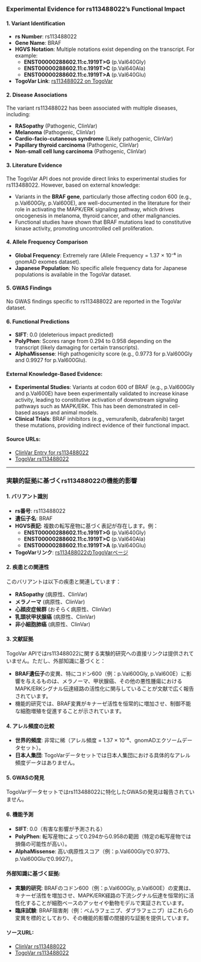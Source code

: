 ### Experimental Evidence for rs113488022’s Functional Impact

#### 1. **Variant Identification**
- **rs Number**: rs113488022  
- **Gene Name**: BRAF  
- **HGVS Notation**: Multiple notations exist depending on the transcript. For example:
  - **ENST00000288602.11:c.1919T>G** (p.Val640Gly)
  - **ENST00000288602.11:c.1919T>C** (p.Val640Ala)
  - **ENST00000288602.11:c.1919T>A** (p.Val640Glu)  
- **TogoVar Link**: [rs113488022 on TogoVar](https://togovar.org/variant/rs113488022)

#### 2. **Disease Associations**
The variant rs113488022 has been associated with multiple diseases, including:
- **RASopathy** (Pathogenic, ClinVar)
- **Melanoma** (Pathogenic, ClinVar)
- **Cardio-facio-cutaneous syndrome** (Likely pathogenic, ClinVar)
- **Papillary thyroid carcinoma** (Pathogenic, ClinVar)
- **Non-small cell lung carcinoma** (Pathogenic, ClinVar)

#### 3. **Literature Evidence**
The TogoVar API does not provide direct links to experimental studies for rs113488022. However, based on external knowledge:
- Variants in the **BRAF gene**, particularly those affecting codon 600 (e.g., p.Val600Gly, p.Val600E), are well-documented in the literature for their role in activating the MAPK/ERK signaling pathway, which drives oncogenesis in melanoma, thyroid cancer, and other malignancies.
- Functional studies have shown that BRAF mutations lead to constitutive kinase activity, promoting uncontrolled cell proliferation.

#### 4. **Allele Frequency Comparison**
- **Global Frequency**: Extremely rare (Allele Frequency = 1.37 × 10⁻⁶ in gnomAD exomes dataset).  
- **Japanese Population**: No specific allele frequency data for Japanese populations is available in the TogoVar dataset.

#### 5. **GWAS Findings**
No GWAS findings specific to rs113488022 are reported in the TogoVar dataset.

#### 6. **Functional Predictions**
- **SIFT**: 0.0 (deleterious impact predicted)
- **PolyPhen**: Scores range from 0.294 to 0.958 depending on the transcript (likely damaging for certain transcripts).
- **AlphaMissense**: High pathogenicity score (e.g., 0.9773 for p.Val600Gly and 0.9927 for p.Val600Glu).

#### External Knowledge-Based Evidence:
- **Experimental Studies**: Variants at codon 600 of BRAF (e.g., p.Val600Gly and p.Val600E) have been experimentally validated to increase kinase activity, leading to constitutive activation of downstream signaling pathways such as MAPK/ERK. This has been demonstrated in cell-based assays and animal models.
- **Clinical Trials**: BRAF inhibitors (e.g., vemurafenib, dabrafenib) target these mutations, providing indirect evidence of their functional impact.

#### Source URLs:
- [ClinVar Entry for rs113488022](https://www.ncbi.nlm.nih.gov/clinvar/variation/40389)
- [TogoVar rs113488022](https://togovar.org/variant/rs113488022)

---

### 実験的証拠に基づくrs113488022の機能的影響

#### 1. **バリアント識別**
- **rs番号**: rs113488022  
- **遺伝子名**: BRAF  
- **HGVS表記**: 複数の転写産物に基づく表記が存在します。例：
  - **ENST00000288602.11:c.1919T>G** (p.Val640Gly)
  - **ENST00000288602.11:c.1919T>C** (p.Val640Ala)
  - **ENST00000288602.11:c.1919T>A** (p.Val640Glu)  
- **TogoVarリンク**: [rs113488022のTogoVarページ](https://togovar.org/variant/rs113488022)

#### 2. **疾患との関連性**
このバリアントは以下の疾患と関連しています：
- **RASopathy** (病原性、ClinVar)
- **メラノーマ** (病原性、ClinVar)
- **心顔皮症候群** (おそらく病原性、ClinVar)
- **乳頭状甲状腺癌** (病原性、ClinVar)
- **非小細胞肺癌** (病原性、ClinVar)

#### 3. **文献証拠**
TogoVar APIではrs113488022に関する実験的研究への直接リンクは提供されていません。ただし、外部知識に基づくと：
- **BRAF遺伝子**の変異、特にコドン600（例：p.Val600Gly, p.Val600E）に影響を与えるものは、メラノーマ、甲状腺癌、その他の悪性腫瘍におけるMAPK/ERKシグナル伝達経路の活性化に関与していることが文献で広く報告されています。
- 機能的研究では、BRAF変異がキナーゼ活性を恒常的に増加させ、制御不能な細胞増殖を促進することが示されています。

#### 4. **アレル頻度の比較**
- **世界的頻度**: 非常に稀（アレル頻度 = 1.37 × 10⁻⁶、gnomADエクソームデータセット）。  
- **日本人集団**: TogoVarデータセットでは日本人集団における具体的なアレル頻度データはありません。

#### 5. **GWASの発見**
TogoVarデータセットではrs113488022に特化したGWASの発見は報告されていません。

#### 6. **機能予測**
- **SIFT**: 0.0（有害な影響が予測される）
- **PolyPhen**: 転写産物によって0.294から0.958の範囲（特定の転写産物では損傷の可能性が高い）。
- **AlphaMissense**: 高い病原性スコア（例：p.Val600Glyで0.9773、p.Val600Gluで0.9927）。

#### 外部知識に基づく証拠:
- **実験的研究**: BRAFのコドン600（例：p.Val600Gly, p.Val600E）の変異は、キナーゼ活性を増加させ、MAPK/ERK経路の下流シグナル伝達を恒常的に活性化することが細胞ベースのアッセイや動物モデルで実証されています。
- **臨床試験**: BRAF阻害剤（例：ベムラフェニブ、ダブラフェニブ）はこれらの変異を標的としており、その機能的影響の間接的な証拠を提供しています。

#### ソースURL:
- [ClinVar rs113488022](https://www.ncbi.nlm.nih.gov/clinvar/variation/40389)
- [TogoVar rs113488022](https://togovar.org/variant/rs113488022)
